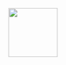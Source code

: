 <div id="header" align="center">
  <img src="https://media.giphy.com/media/YQitE4YNQNahy/giphy-downsized.gif" width="100"/>
</div>
